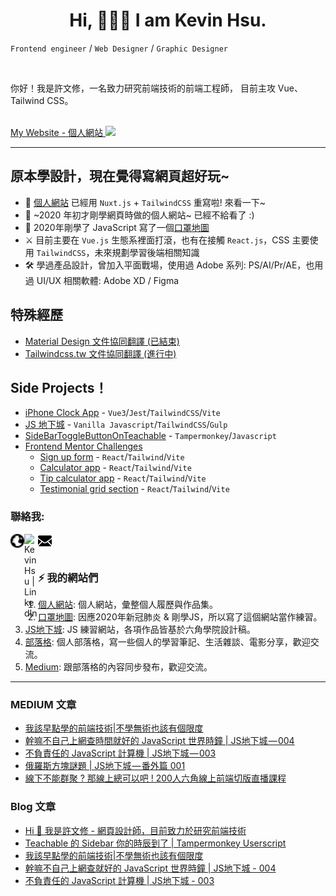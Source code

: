 <h1 align="center">
  Hi, 👋👋👋 I am Kevin Hsu. 
</h3>

<p align="center">
 
  <code>Frontend engineer</code> / <code>Web Designer</code> / <code>Graphic Designer</code>
 
  <br />
 
  你好！我是許文修，一名致力研究前端技術的前端工程師，
  目前主攻 Vue、Tailwind CSS。
 
  <br />
 
  <a href="https://kevinshu1995.github.io/">
    My Website - 個人網站
  </a>
 
  <img src="https://gh-readme.vercel.app/api?username=kevinshu1995&show_icons=true&theme=gotham" />
 
</p>

---

## 原本學設計，現在覺得寫網頁超好玩~

- :link: [個人網站][website] 已經用 `Nuxt.js` + `TailwindCSS` 重寫啦! 來看一下~
- :link: ~2020 年初才剛學網頁時做的個人網站~ 已經不給看了 :)
- :link: 2020年剛學了 JavaScript 寫了一個[口罩地圖][maskMap]
- :crossed_swords: 目前主要在 `Vue.js` 生態系裡面打滾，也有在接觸 `React.js`，CSS 主要使用 `TailwindCSS`，未來規劃學習後端相關知識
- :hammer_and_wrench: 學過產品設計，曾加入平面戰場，使用過 Adobe 系列: PS/AI/Pr/AE，也用過 UI/UX 相關軟體: Adobe XD / Figma

## 特殊經歷
- [Material Design 文件協同翻譯 (已結束)](https://material-design.hexschool.io/)
- [Tailwindcss.tw 文件協同翻譯 (進行中)](https://github.com/tailwindcss-tw/tailwindcss.com)

## Side Projects！

- [iPhone Clock App](https://github.com/kevinshu1995/pretending-app) - `Vue3`/`Jest`/`TailwindCSS`/`Vite`
- [JS 地下城](https://github.com/kevinshu1995/hex_jsDungeon) - `Vanilla Javascript`/`TailwindCSS`/`Gulp`
- [SideBarToggleButtonOnTeachable](https://github.com/kevinshu1995/SideBarToggleButtonOnTeachable) - `Tampermonkey`/`Javascript`
- [Frontend Mentor Challenges](https://www.frontendmentor.io/)
  - [Sign up form](https://github.com/kevinshu1995/react-tailwind-sign-up-form) - `React`/`Tailwind`/`Vite`
  - [Calculator app](https://github.com/kevinshu1995/react-calculator-app) - `React`/`Tailwind`/`Vite`
  - [Tip calculator app](https://github.com/kevinshu1995/react-tip-calculator-app) - `React`/`Tailwind`/`Vite`
  - [Testimonial grid section](https://github.com/kevinshu1995/react-testimonials-grid-section) - `React`/`Tailwind`/`Vite`

### 聯絡我:

[<img align="left" alt="Kevin Hsu | Website" width="22px" src="https://raw.githubusercontent.com/iconic/open-iconic/master/svg/globe.svg" />][website]
[<img align="left" alt="Kevin Hsu | LinkedIn" width="22px" src="https://cdn.jsdelivr.net/npm/simple-icons@v3/icons/linkedin.svg" />][linkedin]
[<img align="left" alt="Kevin Hsu | Mail" width="22px" src="https://raw.githubusercontent.com/kevinshu1995/kevinshu1995/main/images/mail.svg" />][mail]

<br />
<br />

### :zap: 我的網站們
  
1. [個人網站][website]: 個人網站，彙整個人履歷與作品集。
2. [口罩地圖][maskMap]: 因應2020年新冠肺炎 & 剛學JS，所以寫了這個網站當作練習。
3. [JS地下城][jsDungeon]: JS 練習網站，各項作品皆基於六角學院設計稿。
4. [部落格][blog]: 個人部落格，寫一些個人的學習筆記、生活雜談、電影分享，歡迎交流。
5. [Medium][medium]: 跟部落格的內容同步發布，歡迎交流。

---

### MEDIUM 文章
<!-- MEDIUM:START -->
- [我該早點學的前端技術|不學無術也該有個限度](https://wenshiuhsu.medium.com/%E6%88%91%E8%A9%B2%E6%97%A9%E9%BB%9E%E5%AD%B8%E7%9A%84%E5%89%8D%E7%AB%AF%E6%8A%80%E8%A1%93-%E4%B8%8D%E5%AD%B8%E7%84%A1%E8%A1%93%E4%B9%9F%E8%A9%B2%E6%9C%89%E5%80%8B%E9%99%90%E5%BA%A6-6fd719bf31f1?source=rss-4bdd1182778a------2)
- [幹嘛不自己上網查時間就好的 JavaScript 世界時鐘 | JS地下城 — 004](https://wenshiuhsu.medium.com/%E5%B9%B9%E5%98%9B%E4%B8%8D%E8%87%AA%E5%B7%B1%E4%B8%8A%E7%B6%B2%E6%9F%A5%E6%99%82%E9%96%93%E5%B0%B1%E5%A5%BD%E7%9A%84-javascript-%E4%B8%96%E7%95%8C%E6%99%82%E9%90%98-js%E5%9C%B0%E4%B8%8B%E5%9F%8E-004-106bbe277421?source=rss-4bdd1182778a------2)
- [不負責任的 JavaScript 計算機 | JS地下城 — 003](https://wenshiuhsu.medium.com/%E4%B8%8D%E8%B2%A0%E8%B2%AC%E4%BB%BB%E7%9A%84-javascript-%E8%A8%88%E7%AE%97%E6%A9%9F-js%E5%9C%B0%E4%B8%8B%E5%9F%8E-003-17a9402af98a?source=rss-4bdd1182778a------2)
- [俄羅斯方塊謎題 | JS地下城 — 番外篇 001](https://wenshiuhsu.medium.com/%E4%BF%84%E7%BE%85%E6%96%AF%E6%96%B9%E5%A1%8A%E8%AC%8E%E9%A1%8C-js%E5%9C%B0%E4%B8%8B%E5%9F%8E-%E7%95%AA%E5%A4%96%E7%AF%87-001-b001acccf8f5?source=rss-4bdd1182778a------2)
- [線下不能群聚 ? 那線上總可以吧 ! 200人六角線上前端切版直播課程](https://wenshiuhsu.medium.com/%E7%B7%9A%E4%B8%8B%E4%B8%8D%E8%83%BD%E7%BE%A4%E8%81%9A-%E9%82%A3%E7%B7%9A%E4%B8%8A%E7%B8%BD%E5%8F%AF%E4%BB%A5%E5%90%A7-200%E4%BA%BA%E5%85%AD%E8%A7%92%E7%B7%9A%E4%B8%8A%E5%89%8D%E7%AB%AF%E5%88%87%E7%89%88%E7%9B%B4%E6%92%AD%E8%AA%B2%E7%A8%8B-9e455d5e563a?source=rss-4bdd1182778a------2)
<!-- MEDIUM:END -->

### Blog 文章
<!-- Blog:START -->
- [Hi 👋 我是許文修 - 網頁設計師，目前致力於研究前端技術](https://kevinshu1995.github.io/blog/casualtalk/about-me/)
- [Teachable 的 Sidebar 你的時辰到了 | Tampermonkey Userscript](https://kevinshu1995.github.io/blog/codingnotes/Tampermonkey-SideBarToggleButtonOnTeachable/)
- [我該早點學的前端技術|不學無術也該有個限度](https://kevinshu1995.github.io/blog/learningexp/look-IAmSuck/)
- [幹嘛不自己上網查就好的 JavaScript 世界時鐘 | JS地下城 - 004](https://kevinshu1995.github.io/blog/JSDungeons/JS-Dungeon-004/)
- [不負責任的 JavaScript 計算機 | JS地下城 - 003](https://kevinshu1995.github.io/blog/JSDungeons/JS-Dungeon-003/)
<!-- Blog:END -->

<br />
<br />

[website]: https://kevinshu1995.github.io/
[linkedin]: https://www.linkedin.com/in/%E6%96%87%E4%BF%AE-%E8%A8%B1-7b472a18a/
[mail]: mailto:kevin.hsu.hws@gmail.com
[maskMap]: https://kevinshu1995.github.io/maskmap/
[blog]: https://kevinshu1995.github.io/blog/
[medium]: https://medium.com/@wenshiuhsu
[jsDungeon]: https://kevinshu1995.github.io/hex_jsDungeon/index.html
